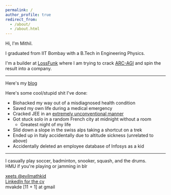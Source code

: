 ```yaml
---
permalink: /
author_profile: true
redirect_from:
  - /about/
  - /about.html
---
```

Hi, I'm Mithil.  

I graduated from IIT Bombay with a B.Tech in Engineering Physics.  

I'm a builder at [LossFunk](https://lossfunk.com/) where I am trying to crack [ARC-AGI](http://arcprize.org/) and spin the result into a company. 

---
Here's my [blog](/blog/)  

Here's some cool/stupid shit I've done:
- Biohacked my way out of a misdiagnosed health condition 
- Saved my own life during a medical emergency 
- Cracked JEE in an [extremely unconventional manner](./blog/jee-is-easy.md)
- Got stuck solo in a random French city at midnight without a room 
  - Greatest night of my life
- Slid down a slope in the swiss alps taking a shortcut on a trek
- Ended up in Italy accidentally due to altitude sickness (unrelated to above)
- Accidentally deleted an employee database of Infosys as a kid

---
I casually play soccer, badminton, snooker, squash, and the drums.  
HMU if you're playing or jamming in blr

[xeets @evilmathkid](https://x.com/evilmathkid)  
[LinkedIn for the cv](https://www.linkedin.com/in/mvakde)  
mvakde [11 + 1] at gmail

<!-- Todo?
- (Some of) the craziest things I did
- My Paris trip
- Dance videos like Akshay's blog?-->